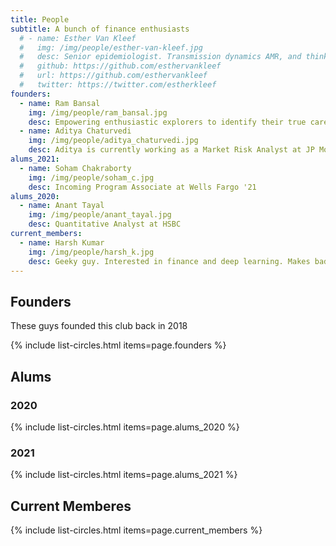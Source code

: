 ```yaml
---
title: People
subtitle: A bunch of finance enthusiasts
  # - name: Esther Van Kleef
  #   img: /img/people/esther-van-kleef.jpg
  #   desc: Senior epidemiologist. Transmission dynamics AMR, and think I am starting to get a grasp of outbreak analytics. Institute of Tropical Medicine Antwerp Belgium.
  #   github: https://github.com/esthervankleef
  #   url: https://github.com/esthervankleef
  #   twitter: https://twitter.com/estherkleef
founders:
  - name: Ram Bansal
    img: /img/people/ram_bansal.jpg
    desc: Empowering enthusiastic explorers to identify their true career interests through our Career Exploration Program.
  - name: Aditya Chaturvedi
    img: /img/people/aditya_chaturvedi.jpg
    desc: Aditya is currently working as a Market Risk Analyst at JP Morgan
alums_2021:
  - name: Soham Chakraborty
    img: /img/people/soham_c.jpg
    desc: Incoming Program Associate at Wells Fargo '21
alums_2020:
  - name: Anant Tayal
    img: /img/people/anant_tayal.jpg
    desc: Quantitative Analyst at HSBC
current_members:
  - name: Harsh Kumar
    img: /img/people/harsh_k.jpg
    desc: Geeky guy. Interested in finance and deep learning. Makes bad puns. Usually quite.
---
```



## Founders

These guys founded this club back in 2018

{% include list-circles.html items=page.founders %}

## Alums
### 2020

{% include list-circles.html items=page.alums_2020 %}
### 2021

{% include list-circles.html items=page.alums_2021 %}

## Current Memberes

{% include list-circles.html items=page.current_members %}

